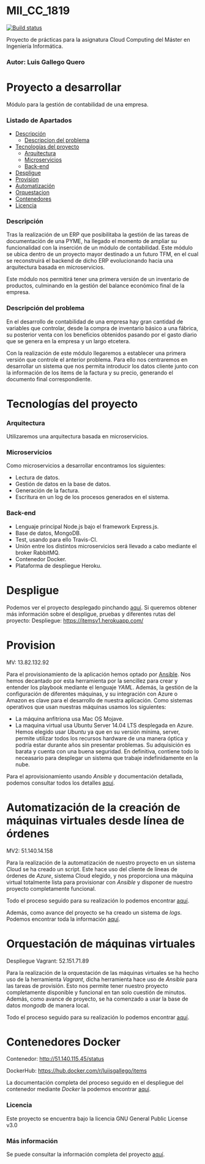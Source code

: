 # MII_CC_1819

[![Build status](https://travis-ci.com/luiisgallego/MII_CC_1819.svg?branch=master)](https://travis-ci.com/luiisgallego/MII_CC_1819)

Proyecto de prácticas para la asignatura Cloud Computing del Máster en Ingeniería Informática.

### Autor: Luis Gallego Quero

# Proyecto a desarrollar

Módulo para la gestión de contabilidad de una empresa.

### Listado de Apartados

- [Descripción](#descripcion)
    - [Descripcion del problema](#descipcion_problema)
- [Tecnologías del proyecto](#tecnologias)
    - [Arquitectura](#arquitectura)
    - [Microservicios](#microservicios)
    - [Back-end](#back_end)
- [Despligue](#despligue)
- [Provision](#provision)
- [Automatización](#automatizacion)
- [Orquestacion](#orquestacion)
- [Contenedores](#contenedores)
- [Licencia](#licencia)

### Descripción <a name="descripcion"></a>

Tras la realización de un ERP que posibilitaba la gestión de las tareas de documentación de una PYME, ha llegado el momento de ampliar su funcionalidad con la inserción de un módulo de contabilidad. Este módulo se ubica dentro de un proyecto mayor destinado a un futuro TFM, en el cual se reconstruirá el backend de dicho ERP evolucionando hacia una arquitectura basada en microservicios. 

Este módulo nos permitirá tener una primera versión de un inventario de productos, culminando en la gestión del balance económico final de la empresa.

### Descripción del problema <a name="descipcion_problema"></a>

En el desarrollo de contabilidad de una empresa hay gran cantidad de variables que controlar, desde la compra de inventario básico a una fábrica, su posterior venta con los beneficios obtenidos pasando por el gasto diario que se genera en la empresa y un largo etcetera.

Con la realización de este módulo llegaremos a establecer una primera versión que controle el anterior problema. Para ello nos centraremos en desarrollar un sistema que nos permita introducir los datos cliente junto con la información de los items de la factura y su precio, generando el documento final correspondiente. 

# Tecnologías del proyecto <a name="tecnologias"></a>

### Arquitectura <a name="arquitectura"></a>

Utilizaremos una arquitectura basada en microservicios. 

### Microservicios <a name="microservicios"></a>

Como microservicios a desarrollar encontramos los siguientes:

- Lectura de datos. 
- Gestión de datos en la base de datos.
- Generación de la factura.
- Escritura en un log de los procesos generados en el sistema.

### Back-end <a name="back_end"></a>

- Lenguaje principal Node.js bajo el framework Express.js. 
- Base de datos, MongoDB. 
- Test, usando para ello Travis-CI. 
- Unión entre los distintos microservicios será llevado a cabo mediante el broker RabbitMQ.
- Contenedor Docker. 
- Plataforma de despliegue Heroku.

# Despligue <a name="despliegue"></a>

Podemos ver el proyecto desplegado pinchando [aquí](https://itemsv1.herokuapp.com/). Si queremos obtener más información sobre el despligue, pruebas y diferentes rutas del proyecto: 
Despliegue: https://itemsv1.herokuapp.com/

# Provision <a name="provision"></a>

MV: 13.82.132.92

Para el provisionamiento de la aplicación hemos optado por [Ansible](https://www.ansible.com/). Nos hemos decantado por esta herramienta por la sencillez para crear y entender los playbook mediante el lenguaje *YAML*. Además, la gestión de la configuración de diferentes máquinas, y su integración con Azure o Amazon es clave para el desarrollo de nuestra aplicación. Como sistemas operativos que usan nuestras máquinas usamos los siguientes:

- La máquina anfitriona usa Mac OS Mojave.
- La maquina virtual usa Ubuntu Server 14.04 LTS desplegada en Azure. Hemos elegido usar *Ubuntu* ya que en su versión mínima, server, permite utilizar todos los recursos hardware de una manera óptica y podría estar durante años sin presentar problemas. Su adquisición es barata y cuenta con una buena seguridad. En definitiva, contiene todo lo neceasario para desplegar un sistema que trabaje indefinidamente en la nube.

Para el aprovisionamiento usando *Ansible* y documentación detallada, podemos consultar todos los detalles [aquí](https://github.com/luiisgallego/MII_CC_1819/blob/master/provision).

# Automatización de la creación de máquinas virtuales desde línea de órdenes <a name="automatizacion"></a>

MV2: 51.140.14.158

Para la realización de la automatización de nuestro proyecto en un sistema Cloud se ha creado un script. Este hace uso del cliente de líneas de órdenes de *Azure*, sistema Cloud elegido, y nos proporciona una máquina virtual totalmente lista para provisionar con *Ansible* y disponer de nuestro proyecto completamente funcional. 

Todo el proceso seguido para su realización lo podemos encontrar [aquí](https://github.com/luiisgallego/MII_CC_1819/blob/master/docs/automaticacionMV.md).

Además, como avance del proyecto se ha creado un sistema de *logs*. Podemos encontrar toda la información [aquí](https://github.com/luiisgallego/MII_CC_1819/blob/master/docs/logs.md).

# Orquestación de máquinas virtuales <a name="orquestacion"></a>

Despliegue Vagrant: 52.151.71.89

Para la realización de la orquestación de las máquinas virtuales se ha hecho uso de la herramienta *Vagrant*, dicha herramienta hace uso de *Ansible* para las tareas de provisión. Esto nos permite tener nuestro proyecto completamente disponible y funcional en tan solo cuestión de minutos. Además, como avance de proyecto, se ha comenzado a usar la base de datos *mongodb* de manera local.

Todo el proceso seguido para su realización lo podemos encontrar [aquí](https://github.com/luiisgallego/MII_CC_1819/blob/master/orquestacion).

# Contenedores Docker <a name="contenedores"></a>

Contenedor: http://51.140.115.45/status

DockerHub: https://hub.docker.com/r/luiisgallego/items

La documentación completa del proceso seguido en el despliegue del contenedor mediante *Docker* la podemos encontrar [aquí](https://github.com/luiisgallego/MII_CC_1819/blob/master/docs/contenedores.md).

### Licencia <a name="licencia"></a>

Este proyecto se encuentra bajo la licencia GNU General Public License v3.0

### Más información

Se puede consultar la información completa del proyecto [aquí](https://luiisgallego.github.io/MII_CC_1819/).

